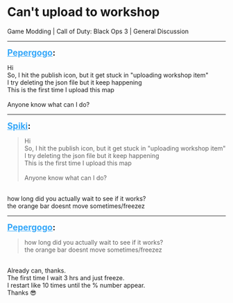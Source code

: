 # Can't upload to workshop
Game Modding | Call of Duty: Black Ops 3 | General Discussion

---
<strong style="font-size: 1.4em;"><span style="text-decoration: underline;text-decoration-color: #34a7f9;"><span style="color:#34a7f9;">Pepergogo</span></span>:</strong>

<p>Hi<br />So, I hit the publish icon, but it get stuck in &quot;uploading workshop item&quot;<br />I try deleting the json file but it keep happening<br />This is the first time I upload this map<br /><br />Anyone know what can I do?</p>

---
<strong style="font-size: 1.4em;"><span style="text-decoration: underline;text-decoration-color: #34a7f9;"><span style="color:#34a7f9;">Spiki</span></span>:</strong>

<p><blockquote>Hi<br />So, I hit the publish icon, but it get stuck in &quot;uploading workshop item&quot;<br />I try deleting the json file but it keep happening<br />This is the first time I upload this map<br /><br />Anyone know what can I do?<br /></blockquote><br />how long did you actually wait to see if it works?<br />the orange bar doesnt move sometimes/freezez</p>

---
<strong style="font-size: 1.4em;"><span style="text-decoration: underline;text-decoration-color: #34a7f9;"><span style="color:#34a7f9;">Pepergogo</span></span>:</strong>

<p><blockquote>how long did you actually wait to see if it works?<br />the orange bar doesnt move sometimes/freezez<br /></blockquote><br />Already can, thanks.<br />The first time I wait 3 hrs and just freeze.<br />I restart like 10 times until the % number appear.<br />Thanks &#128526;</p>
